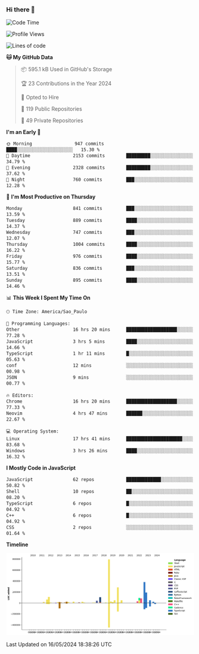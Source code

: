 ### Hi there 👋

<!--START_SECTION:waka-->
![Code Time](http://img.shields.io/badge/Code%20Time-5%2C978%20hrs%2017%20mins-blue)

![Profile Views](http://img.shields.io/badge/Profile%20Views-0-blue)

![Lines of code](https://img.shields.io/badge/From%20Hello%20World%20I%27ve%20Written-2.5%20million%20lines%20of%20code-blue)

**🐱 My GitHub Data** 

> 📦 595.1 kB Used in GitHub's Storage 
 > 
> 🏆 23 Contributions in the Year 2024
 > 
> 💼 Opted to Hire
 > 
> 📜 119 Public Repositories 
 > 
> 🔑 49 Private Repositories 
 > 
**I'm an Early 🐤** 

```text
🌞 Morning                947 commits         ████░░░░░░░░░░░░░░░░░░░░░   15.30 % 
🌆 Daytime                2153 commits        █████████░░░░░░░░░░░░░░░░   34.79 % 
🌃 Evening                2328 commits        █████████░░░░░░░░░░░░░░░░   37.62 % 
🌙 Night                  760 commits         ███░░░░░░░░░░░░░░░░░░░░░░   12.28 % 
```
📅 **I'm Most Productive on Thursday** 

```text
Monday                   841 commits         ███░░░░░░░░░░░░░░░░░░░░░░   13.59 % 
Tuesday                  889 commits         ████░░░░░░░░░░░░░░░░░░░░░   14.37 % 
Wednesday                747 commits         ███░░░░░░░░░░░░░░░░░░░░░░   12.07 % 
Thursday                 1004 commits        ████░░░░░░░░░░░░░░░░░░░░░   16.22 % 
Friday                   976 commits         ████░░░░░░░░░░░░░░░░░░░░░   15.77 % 
Saturday                 836 commits         ███░░░░░░░░░░░░░░░░░░░░░░   13.51 % 
Sunday                   895 commits         ████░░░░░░░░░░░░░░░░░░░░░   14.46 % 
```


📊 **This Week I Spent My Time On** 

```text
🕑︎ Time Zone: America/Sao_Paulo

💬 Programming Languages: 
Other                    16 hrs 20 mins      ███████████████████░░░░░░   77.28 % 
JavaScript               3 hrs 5 mins        ████░░░░░░░░░░░░░░░░░░░░░   14.66 % 
TypeScript               1 hr 11 mins        █░░░░░░░░░░░░░░░░░░░░░░░░   05.63 % 
conf                     12 mins             ░░░░░░░░░░░░░░░░░░░░░░░░░   00.98 % 
JSON                     9 mins              ░░░░░░░░░░░░░░░░░░░░░░░░░   00.77 % 

🔥 Editors: 
Chrome                   16 hrs 20 mins      ███████████████████░░░░░░   77.33 % 
Neovim                   4 hrs 47 mins       ██████░░░░░░░░░░░░░░░░░░░   22.67 % 

💻 Operating System: 
Linux                    17 hrs 41 mins      █████████████████████░░░░   83.68 % 
Windows                  3 hrs 26 mins       ████░░░░░░░░░░░░░░░░░░░░░   16.32 % 
```

**I Mostly Code in JavaScript** 

```text
JavaScript               62 repos            █████████████░░░░░░░░░░░░   50.82 % 
Shell                    10 repos            ██░░░░░░░░░░░░░░░░░░░░░░░   08.20 % 
TypeScript               6 repos             █░░░░░░░░░░░░░░░░░░░░░░░░   04.92 % 
C++                      6 repos             █░░░░░░░░░░░░░░░░░░░░░░░░   04.92 % 
CSS                      2 repos             ░░░░░░░░░░░░░░░░░░░░░░░░░   01.64 % 
```



**Timeline**

![Lines of Code chart](https://raw.githubusercontent.com/jampow/jampow/master/assets/bar_graph.png)


 Last Updated on 16/05/2024 18:38:26 UTC
<!--END_SECTION:waka-->
